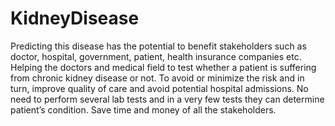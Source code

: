 # KidneyDisease
Predicting this disease has the potential to benefit stakeholders such as doctor, hospital, government, patient, health insurance companies etc.
Helping the doctors and medical field to test whether a patient is suffering from chronic kidney disease or not.
To avoid or minimize the risk and in turn, improve quality of care and avoid potential hospital admissions.
No need to perform several lab tests and in a very few tests they can determine patient’s condition. 
Save time and money of all the stakeholders.






